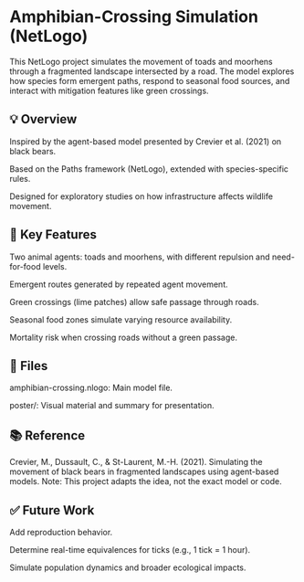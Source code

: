# Amphibian-Crossing Simulation (NetLogo)

This NetLogo project simulates the movement of toads and moorhens through a fragmented landscape intersected by a road. The model explores how species form emergent paths, respond to seasonal food sources, and interact with mitigation features like green crossings.

## 💡 Overview

Inspired by the agent-based model presented by Crevier et al. (2021) on black bears.

Based on the Paths framework (NetLogo), extended with species-specific rules.

Designed for exploratory studies on how infrastructure affects wildlife movement.

## 🐸 Key Features

Two animal agents: toads and moorhens, with different repulsion and need-for-food levels.

Emergent routes generated by repeated agent movement.

Green crossings (lime patches) allow safe passage through roads.

Seasonal food zones simulate varying resource availability.

Mortality risk when crossing roads without a green passage.

## 📁 Files

amphibian-crossing.nlogo: Main model file.

poster/: Visual material and summary for presentation.



## 📚 Reference

Crevier, M., Dussault, C., & St-Laurent, M.-H. (2021). Simulating the movement of black bears in fragmented landscapes using agent-based models.
Note: This project adapts the idea, not the exact model or code.

## ✅ Future Work

Add reproduction behavior.

Determine real-time equivalences for ticks (e.g., 1 tick = 1 hour).

Simulate population dynamics and broader ecological impacts.
